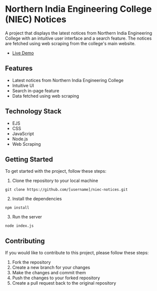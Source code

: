 Northern India Engineering College (NIEC) Notices
==========================================

A project that displays the latest notices from Northern India Engineering College with an intuitive user interface and a search feature. The notices are fetched using web scraping from the college's main website.

- [Live Demo](https://niec.onrender.com/)

Features
--------

-   Latest notices from Northern India Engineering College
-   Intuitive UI
-   Search in-page feature
-   Data fetched using web scraping

Technology Stack
----------------

-   EJS
-   CSS
-   JavaScript
-   Node.js
-   Web Scraping

Getting Started
---------------

To get started with the project, follow these steps:

1.  Clone the repository to your local machine

```
git clone https://github.com/[username]/niec-notices.git
```

2.  Install the dependencies

```
npm install
```

3. Run the server

```
node index.js
```

Contributing
------------

If you would like to contribute to this project, please follow these steps:

1.  Fork the repository
2.  Create a new branch for your changes
3.  Make the changes and commit them
4.  Push the changes to your forked repository
5.  Create a pull request back to the original repository
